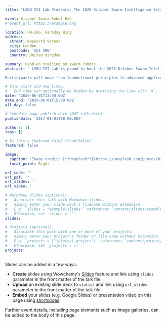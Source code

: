 ```yaml
---
title: "LSBU ISI Lab Presents: The 2025 Kilobot Swarm Intelligence Extra-Curricular Activity"

event: Kilobot Swarm Robot ExC
# event_url: https://example.org

location: FW-106, Faraday Wing
address:
  street: Keyworth Street
  city: London
  postcode: 'SE1 6NG'
  country: United Kingdom

summary: Hand-on training on swarm robots.
abstract: " LSBU ISI Lab is proud to host the 2025 Kilobot Swarm Intelligence Workshop. This two-day event is designed for undergraduate (BSc) and postgraduate (MSc) students to gain hands-on experience with decentralized, collective artificial intelligence.

Participants will move from foundational principles to advanced applications, exploring how complex, emergent group behaviors can arise from simple, locally-executed rules. The forum will feature a series of technical workshops culminating in a dynamic swarm robotics challenge, providing a unique opportunity to program, test, and deploy algorithms on a large-scale Kilobot collective."

# Talk start and end times.
#   End time can optionally be hidden by prefixing the line with `#`.
date: '2030-06-01T13:00:00Z'
date_end: '2030-06-01T15:00:00Z'
all_day: false

# Schedule page publish date (NOT talk date).
publishDate: '2017-01-01T00:00:00Z'

authors: []
tags: []

# Is this a featured talk? (true/false)
featured: false

image:
  caption: 'Image credit: [**Unsplash**](https://unsplash.com/photos/bzdhc5b3Bxs)'
  focal_point: Right

url_code: ''
url_pdf: ''
url_slides: ''
url_video: ''

# Markdown Slides (optional).
#   Associate this talk with Markdown slides.
#   Simply enter your slide deck's filename without extension.
#   E.g. `slides = "example-slides"` references `content/slides/example-slides.md`.
#   Otherwise, set `slides = ""`.
slides:

# Projects (optional).
#   Associate this post with one or more of your projects.
#   Simply enter your project's folder or file name without extension.
#   E.g. `projects = ["internal-project"]` references `content/project/deep-learning/index.md`.
#   Otherwise, set `projects = []`.
projects:
---
```


Slides can be added in a few ways:

- **Create** slides using Wowchemy's [_Slides_](https://docs.hugoblox.com/managing-content/#create-slides) feature and link using `slides` parameter in the front matter of the talk file
- **Upload** an existing slide deck to `static/` and link using `url_slides` parameter in the front matter of the talk file
- **Embed** your slides (e.g. Google Slides) or presentation video on this page using [shortcodes](https://docs.hugoblox.com/writing-markdown-latex/).

Further event details, including page elements such as image galleries, can be added to the body of this page.
